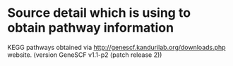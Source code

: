 # Source detail which is using to obtain pathway information

KEGG pathways obtained via http://genescf.kandurilab.org/downloads.php website. (version GeneSCF v1.1-p2 (patch release 2))
